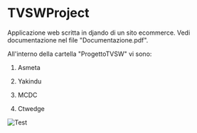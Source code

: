 # TVSWProject
Applicazione web scritta in djando di un sito ecommerce. Vedi documentazione nel file "Documentazione.pdf".

All'interno della cartella "ProgettoTVSW" vi sono:

1) Asmeta

2) Yakindu

3) MCDC

4) Ctwedge

![Test](https://github.com/SudatiSimone/TVSWProject/workflows/django/badge.svg?branch=master&event=push)
